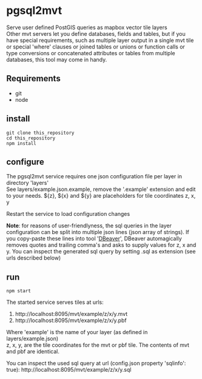# pgsql2mvt
Serve user defined PostGIS queries as mapbox vector tile layers  
Other mvt servers let you define databases, fields and tables, but if you have special requirements, such as multiple layer output in a single mvt tile or special 'where' clauses or joined tables or unions or function calls or type conversions or concatenated attributes or tables from multiple databases, this tool may come in handy.

## Requirements
* git
* node

## install
```
git clone this_repository
cd this_repository
npm install
```

## configure
The pgsql2mvt service requires one json configuration file per layer in directory 'layers'  
See layers/example.json.example, remove the '.example' extension and edit to your needs. ${z}, ${x} and ${y} are placeholders for tile coordinates z, x, y

Restart the service to load configuration changes

**Note**: for reasons of user-friendlyness, the sql queries in the layer configuration can be split into multiple json lines (json array of strings). If you copy-paste these lines into tool '[DBeaver](https://dbeaver.io)', DBeaver automagically removes quotes and trailing comma's and asks to supply values for z, x and y. You can inspect the generated sql query by setting .sql as extension (see urls described below)

## run
```
npm start
```

The started service serves tiles at urls: 
1. http://localhost:8095/mvt/example/z/x/y.mvt
2. http://localhost:8095/mvt/example/z/x/y.pbf

Where 'example' is the name of your layer (as defined in layers/example.json)   
z, x, y, are the tile coordinates for the mvt or pbf tile. The contents of mvt and pbf are identical.

You can inspect the used sql query at url (config.json property 'sqlinfo': true):
http://localhost:8095/mvt/example/z/x/y.sql

